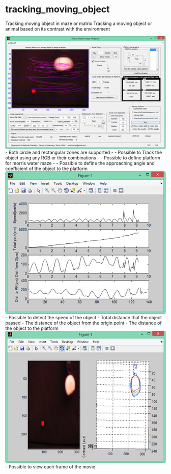 # tracking_moving_object
Tracking moving object in maze or matrix
Tracking a moving object or animal based on its contrast with the environment


<img src="https://github.com/amir1715/tracking_moving_object/blob/main/Fig1.jpg" width="800">
- Both circle and rectangular zones are supported
- 
- Possible to Track the object using any RGB or their combinations
- 
- Possible to define platform for morris water maze
- 
- Possible to define the approaching angle and coefficient of the object to the platform



<img src="https://github.com/amir1715/tracking_moving_object/blob/main/Fig2.jpg" width="800">
- Possible to detect the speed of the object
- Total distance that the object passed
- The distance of the object from the origin point
- The distance of the object to the platform


<img src="https://github.com/amir1715/tracking_moving_object/blob/main/Fig3.jpg" width="800">
- Possible to view each frame of the movie
